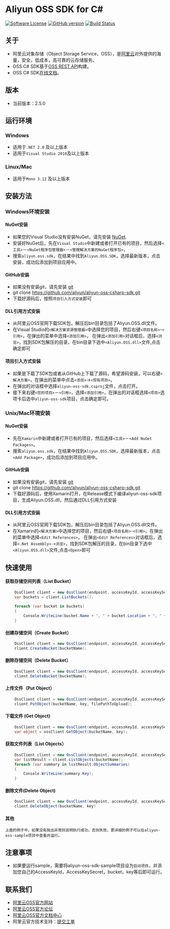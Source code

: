 ﻿# Aliyun OSS SDK for C# 

[![Software License](https://img.shields.io/badge/license-MIT-brightgreen.svg)](LICENSE)
[![GitHub version](https://badge.fury.io/gh/aliyun%2Faliyun-oss-csharp-sdk.svg)](https://badge.fury.io/gh/aliyun%2Faliyun-oss-csharp-sdk)
[![Build Status](https://travis-ci.org/aliyun/aliyun-oss-csharp-sdk.svg?branch=master)](https://travis-ci.org/aliyun/aliyun-oss-csharp-sdk)

## 关于
 - 阿里云对象存储（Object Storage Service，OSS），是[阿里云](https://www.aliyun.com)对外提供的海量，安全，低成本，高可靠的云存储服务。
 - OSS C# SDK基于[OSS REST API](https://help.aliyun.com/document_detail/31948.html)构建。
 - OSS C# SDK[在线文档](https://gosspublic.alicdn.com/AliyunNetSDK/latest/apidocs/index.html)。

## 版本
 - 当前版本：2.5.0

## 运行环境

### Windows
 - 适用于`.NET 2.0` 及以上版本
 - 适用于`Visual Studio 2010`及以上版本

### Linux/Mac
 - 适用于`Mono 3.12` 及以上版本

## 安装方法
### Windows环境安装
#### NuGet安装
 - 如果您的Visual Studio没有安装NuGet，请先安装 [NuGet](http://docs.nuget.org/docs/start-here/installing-nuget).
 - 安装好NuGet后，先在`Visual Studio`中新建或者打开已有的项目，然后选择`<工具>`－`<NuGet程序包管理器>`－`<管理解决方案的NuGet程序包>`，
 - 搜索`aliyun.oss.sdk`，在结果中找到`Aliyun.OSS.SDK`，选择最新版本，点击安装，成功后添加到项目应用中。

#### GitHub安装
 - 如果没有安装git，请先安装 [git](https://git-scm.com/downloads) 
 - git clone https://github.com/aliyun/aliyun-oss-csharp-sdk.git
 - 下载好源码后，按照`项目引入方式安装`即可

#### DLL引用方式安装
 - 从阿里云OSS官网下载SDK包，解压后bin目录包括了Aliyun.OSS.dll文件。
 - 在Visual Studio的`<解决方案资源管理器>`中选择您的项目，然后右键`<项目名称>`-`<引用>`，在弹出的菜单中选择`<添加引用>`，
在弹出`<添加引用>`对话框后，选择`<浏览>`，找到SDK包解压的目录，在bin目录下选中`<Aliyun.OSS.dll>`文件,点击确定即可

#### 项目引入方式安装
 - 如果是下载了SDK包或者从GitHub上下载了源码，希望源码安装，可以右键`<解决方案>`，在弹出的菜单中点击`<添加>`->`<现有项目>`。
 - 在弹出的对话框中选择`aliyun-oss-sdk.csproj`文件，点击打开。
 - 接下来右键`<您的项目>`－`<引用>`，选择`<添加引用>`，在弹出的对话框选择`<项目>`选项卡后选中`aliyun-oss-sdk`项目，点击确定即可。

### Unix/Mac环境安装
#### NuGet安装
 - 先在`Xamarin`中新建或者打开已有的项目，然后选择`<工具>`－`<Add NuGet Packages>`。
 - 搜索`aliyun.oss.sdk`，在结果中找到`Aliyun.OSS.SDK`，选择最新版本，点击`<Add Package>`，成功后添加到项目应用中。

#### GitHub安装
 - 如果没有安装git，请先安装 [git](https://git-scm.com/downloads) 
 - git clone https://github.com/aliyun/aliyun-oss-csharp-sdk.git
 - 下载好源码后，使用Xamarin打开，在Release模式下编译aliyun-oss-sdk项目，生成Aliyun.OSS.dll，然后通过DLL引用方式安装

#### DLL引用方式安装
 - 从阿里云OSS官网下载SDK包，解压后bin目录包括了Aliyun.OSS.dll文件。
 - 在Xamarin的`<解决方案>`中选择您的项目，然后右键`<项目名称>`-`<引用>`，在弹出的菜单中选择`<Edit References>`，
在弹出`<Edit References>`对话框后，选择`<.Net Assembly>-<浏览>`，找到SDK包解压的目录，在bin目录下选中`<Aliyun.OSS.dll>`文件,点击`<Open>`即可

## 快速使用
#### 获取存储空间列表（List Bucket）
```csharp
    OssClient client = new OssClient(endpoint, accessKeyId, accessKeySecret);    
	var buckets = client.ListBuckets();
	
    foreach (var bucket in buckets)
    {
    	Console.WriteLine(bucket.Name + ", " + bucket.Location + ", " + bucket.Owner);
    }
```
    
#### 创建存储空间（Create Bucket）
```csharp
	OssClient client = new OssClient(endpoint, accessKeyId, accessKeySecret);
	client.CreateBucket(bucketName);
```
	
#### 删除存储空间（Delete Bucket）
```csharp
	OssClient client = new OssClient(endpoint, accessKeyId, accessKeySecret); 
	client.DeleteBucket(bucketName);
```

#### 上传文件（Put Object）
```csharp
	OssClient client = new OssClient(endpoint, accessKeyId, accessKeySecret); 
	client.PutObject(bucketName, key, filePathToUpload);
```

#### 下载文件 (Get Object)
```csharp
	OssClient client = new OssClient(endpoint, accessKeyId, accessKeySecret); 
	var object = ossClient.GetObject(bucketName, key);	
```

#### 获取文件列表（List Objects）
```csharp
	OssClient client = new OssClient(endpoint, accessKeyId, accessKeySecret);
	var listResult = client.ListObjects(bucketName);
	foreach (var summary in listResult.ObjectSummaries)
	{   
		Console.WriteLine(summary.Key);
	}
```
	
#### 删除文件(Delete Object)
```csharp
	OssClient client = new OssClient(endpoint, accessKeyId, accessKeySecret);
	client.DeleteObject(bucketName, key)
```

#### 其他
    上面的例子中，如果没有抛出异常则说明执行成功，否则失败，更详细的例子可以在aliyun-oss-sample项目中查看并运行。
	
## 注意事项
 - 如果要运行sample，需要将aliyun-oss-sdk-sample项目设为`启动项目`，并添加您自己的AccessKeyId，AccessKeySecret，bucket，key等后即可运行。

## 联系我们
- [阿里云OSS官方网站](http://oss.aliyun.com)
- [阿里云OSS官方论坛](http://bbs.aliyun.com)
- [阿里云OSS官方文档中心](http://www.aliyun.com/product/oss#Docs)
- 阿里云官方技术支持：[提交工单](https://workorder.console.aliyun.com/#/ticket/createIndex)
